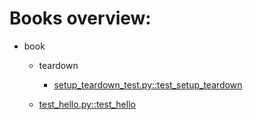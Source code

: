 # Books overview:

 * book
     * teardown
         * [setup_teardown_test.py::test_setup_teardown](book/teardown/setup_teardown_test.py::test_setup_teardown.md)

     * [test_hello.py::test_hello](book/test_hello.py::test_hello.md)

